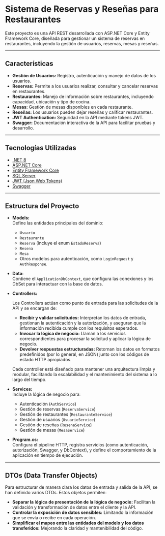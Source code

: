 # Sistema de Reservas y Reseñas para Restaurantes

Este proyecto es una API REST desarrollada con ASP.NET Core y Entity Framework Core, diseñada para gestionar un sistema de reservas en restaurantes, incluyendo la gestión de usuarios, reservas, mesas y reseñas.

---

## Características

- **Gestión de Usuarios:** Registro, autenticación y manejo de datos de los usuarios.
- **Reservas:** Permite a los usuarios realizar, consultar y cancelar reservas en restaurantes.
- **Restaurantes:** Manejo de información sobre restaurantes, incluyendo capacidad, ubicación y tipo de cocina.
- **Mesas:** Gestión de mesas disponibles en cada restaurante.
- **Reseñas:** Los usuarios pueden dejar reseñas y calificar restaurantes.
- **JWT Authentication:** Seguridad en la API mediante tokens JWT.
- **Swagger:** Documentación interactiva de la API para facilitar pruebas y desarrollo.

---

## Tecnologías Utilizadas

- [.NET 8](https://dotnet.microsoft.com/)
- [ASP.NET Core](https://docs.microsoft.com/aspnet/core)
- [Entity Framework Core](https://docs.microsoft.com/ef/core)
- [SQL Server](https://www.microsoft.com/sql-server)
- [JWT (Json Web Tokens)](https://jwt.io/)
- [Swagger](https://swagger.io/)

---

## Estructura del Proyecto

- **Models:**  
  Define las entidades principales del dominio:
  - `Usuario`
  - `Restaurante`
  - `Reserva` (incluye el enum `EstadoReserva`)
  - `Resena`
  - `Mesa`
  - Otros modelos para autenticación, como `LoginRequest` y `AuthResponse`.

- **Data:**  
  Contiene el `ApplicationDbContext`, que configura las conexiones y los DbSet para interactuar con la base de datos.

- **Controllers:**

  Los Controllers actúan como punto de entrada para las solicitudes de la API y se encargan de:

  - **Recibir y validar solicitudes:** Interpretan los datos de entrada, gestionan la autenticación y la autorización, y aseguran que la información recibida cumple con los requisitos esperados.
  - **Invocar la lógica de negocio:** Llaman a los servicios correspondientes para procesar la solicitud y aplicar la lógica de negocio.
  - **Devolver respuestas estructuradas:** Retornan los datos en formatos predefinidos (por lo general, en JSON) junto con los códigos de estado HTTP apropiados.

  Cada controller está diseñado para mantener una arquitectura limpia y modular, facilitando la escalabilidad y el mantenimiento del sistema a lo largo del tiempo.


- **Services:**  
  Incluye la lógica de negocio para:
  - Autenticación (`AuthService`)
  - Gestión de reservas (`ReservaService`)
  - Gestión de restaurantes (`RestauranteService`)
  - Gestión de usuarios (`UsuarioService`)
  - Gestión de reseñas (`ResenaService`)
  - Gestión de mesas (`MesaService`)

- **Program.cs:**  
  Configura el pipeline HTTP, registra servicios (como autenticación, autorización, Swagger, y DbContext), y define el comportamiento de la aplicación en tiempo de ejecución.

---
## DTOs (Data Transfer Objects)

Para estructurar de manera clara los datos de entrada y salida de la API, se han definido varios DTOs. Estos objetos permiten:

- **Separar la lógica de presentación de la lógica de negocio:** Facilitan la validación y transformación de datos entre el cliente y la API.
- **Controlar la exposición de datos sensibles:** Limitando la información que se envía o recibe en cada operación.
- **Simplificar el mapeo entre las entidades del modelo y los datos transferidos:** Mejorando la claridad y mantenibilidad del código.


